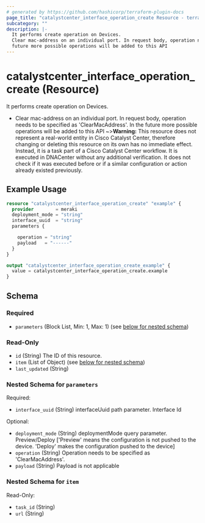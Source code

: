 ```yaml
---
# generated by https://github.com/hashicorp/terraform-plugin-docs
page_title: "catalystcenter_interface_operation_create Resource - terraform-provider-catalystcenter"
subcategory: ""
description: |-
  It performs create operation on Devices.
  Clear mac-address on an individual port. In request body, operation needs to be specified as 'ClearMacAddress'. In the
  future more possible operations will be added to this API
---
```


# catalystcenter_interface_operation_create (Resource)

It performs create operation on Devices.

- Clear mac-address on an individual port. In request body, operation needs to be specified as 'ClearMacAddress'. In the
future more possible operations will be added to this API
~>**Warning:**
This resource does not represent a real-world entity in Cisco Catalyst Center, therefore changing or deleting this resource on its own has no immediate effect.
Instead, it is a task part of a Cisco Catalyst Center workflow. It is executed in DNACenter without any additional verification. It does not check if it was executed before or if a similar configuration or action already existed previously.

## Example Usage

```terraform
resource "catalystcenter_interface_operation_create" "example" {
  provider        = meraki
  deployment_mode = "string"
  interface_uuid  = "string"
  parameters {

    operation = "string"
    payload   = "------"
  }
}

output "catalystcenter_interface_operation_create_example" {
  value = catalystcenter_interface_operation_create.example
}
```

<!-- schema generated by tfplugindocs -->
## Schema

### Required

- `parameters` (Block List, Min: 1, Max: 1) (see [below for nested schema](#nestedblock--parameters))

### Read-Only

- `id` (String) The ID of this resource.
- `item` (List of Object) (see [below for nested schema](#nestedatt--item))
- `last_updated` (String)

<a id="nestedblock--parameters"></a>
### Nested Schema for `parameters`

Required:

- `interface_uuid` (String) interfaceUuid path parameter. Interface Id

Optional:

- `deployment_mode` (String) deploymentMode query parameter. Preview/Deploy ['Preview' means the configuration is not pushed to the device. 'Deploy' makes the configuration pushed to the device]
- `operation` (String) Operation needs to be specified as 'ClearMacAddress'.
- `payload` (String) Payload is not applicable


<a id="nestedatt--item"></a>
### Nested Schema for `item`

Read-Only:

- `task_id` (String)
- `url` (String)
